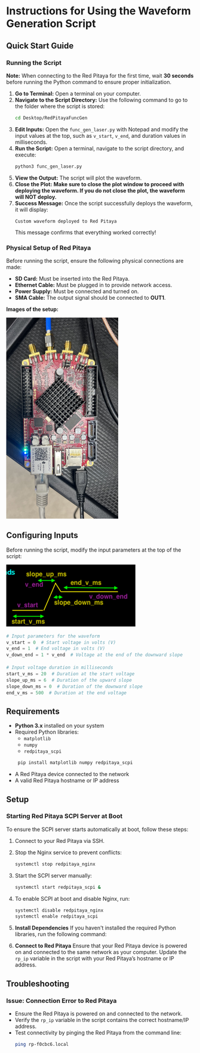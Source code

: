 # Instructions for Using the Waveform Generation Script

## Quick Start Guide

### Running the Script
**Note:** When connecting to the Red Pitaya for the first time, wait **30 seconds** before running the Python command to ensure proper initialization.
1. **Go to Terminal:** Open a terminal on your computer.
2. **Navigate to the Script Directory:** Use the following command to go to the folder where the script is stored:
   ```bash
   cd Desktop/RedPitayaFuncGen
   ```
3. **Edit Inputs:** Open the `func_gen_laser.py` with Notepad and modify the input values at the top, such as `v_start`, `v_end`, and duration values in milliseconds.
4. **Run the Script:** Open a terminal, navigate to the script directory, and execute:
   ```bash
   python3 func_gen_laser.py
   ```
5. **View the Output:** The script will plot the waveform.
6. **Close the Plot:** **Make sure to close the plot window to proceed with deploying the waveform. If you do not close the plot, the waveform will NOT deploy.**
7. **Success Message:** Once the script successfully deploys the waveform, it will display:
   ```
   Custom waveform deployed to Red Pitaya
   ```
   This message confirms that everything worked correctly!

### Physical Setup of Red Pitaya
Before running the script, ensure the following physical connections are made:
- **SD Card:** Must be inserted into the Red Pitaya.
- **Ethernet Cable:** Must be plugged in to provide network access.
- **Power Supply:** Must be connected and turned on.
- **SMA Cable:** The output signal should be connected to **OUT1**.

**Images of the setup:**

<img src="RedPitaya_PhysicalSetup.jpg" alt="Red Pitaya Physical Setup - Front View" width="300">


## Configuring Inputs
Before running the script, modify the input parameters at the top of the script:

![Code Parameters](CodeParameters.png)

```python
# Input parameters for the waveform
v_start = 0  # Start voltage in volts (V)
v_end = 1  # End voltage in volts (V)
v_down_end = 1 * v_end  # Voltage at the end of the downward slope

# Input voltage duration in milliseconds
start_v_ms = 20  # Duration at the start voltage
slope_up_ms = 6  # Duration of the upward slope
slope_down_ms = 0  # Duration of the downward slope
end_v_ms = 500  # Duration at the end voltage
```


## Requirements
- **Python 3.x** installed on your system
- Required Python libraries:
  - `matplotlib`
  - `numpy`
  - `redpitaya_scpi`
  ```bash
   pip install matplotlib numpy redpitaya_scpi
   ```
- A Red Pitaya device connected to the network
- A valid Red Pitaya hostname or IP address

## Setup

### Starting Red Pitaya SCPI Server at Boot
To ensure the SCPI server starts automatically at boot, follow these steps:
1. Connect to your Red Pitaya via SSH.
2. Stop the Nginx service to prevent conflicts:
   ```bash
   systemctl stop redpitaya_nginx
   ```
3. Start the SCPI server manually:
   ```bash
   systemctl start redpitaya_scpi &
   ```
4. To enable SCPI at boot and disable Nginx, run:
   ```bash
   systemctl disable redpitaya_nginx
   systemctl enable redpitaya_scpi
   ```


1. **Install Dependencies**
   If you haven't installed the required Python libraries, run the following command:


2. **Connect to Red Pitaya**
   Ensure that your Red Pitaya device is powered on and connected to the same network as your computer. Update the `rp_ip` variable in the script with your Red Pitaya’s hostname or IP address.

## Troubleshooting
### Issue: Connection Error to Red Pitaya
- Ensure the Red Pitaya is powered on and connected to the network.
- Verify the `rp_ip` variable in the script contains the correct hostname/IP address.
- Test connectivity by pinging the Red Pitaya from the command line:
  ```bash
  ping rp-f0cbc6.local
  ```
